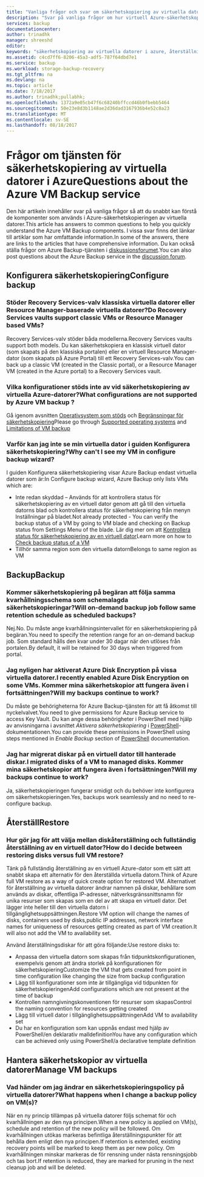 ```yaml
---
title: "Vanliga frågor och svar om säkerhetskopiering av virtuella datorer i Azure | Microsoft Docs"
description: "Svar på vanliga frågor om hur virtuell Azure-säkerhetskopiering fungerar, begränsningar och vad som händer när principen ändras"
services: backup
documentationcenter: 
author: trinadhk
manager: shreeshd
editor: 
keywords: "säkerhetskopiering av virtuella datorer i azure, återställning av virtuell dator i azure, säkerhetskopieringspolicy"
ms.assetid: c4cd7ff6-8206-45a3-adf5-787f64dbd7e1
ms.service: backup
ms.workload: storage-backup-recovery
ms.tgt_pltfrm: na
ms.devlang: na
ms.topic: article
ms.date: 7/18/2017
ms.author: trinadhk;pullabhk;
ms.openlocfilehash: 1372a9e05cb47f6c68240bffccd46b0fbebb5464
ms.sourcegitcommit: 50e23e8d3b1148ae2d36dad3167936b4e52c8a23
ms.translationtype: MT
ms.contentlocale: sv-SE
ms.lasthandoff: 08/18/2017
---
```

# <a name="questions-about-the-azure-vm-backup-service"></a><span data-ttu-id="a24db-104">Frågor om tjänsten för säkerhetskopiering av virtuella datorer i Azure</span><span class="sxs-lookup"><span data-stu-id="a24db-104">Questions about the Azure VM Backup service</span></span>
<span data-ttu-id="a24db-105">Den här artikeln innehåller svar på vanliga frågor så att du snabbt kan förstå de komponenter som används i Azure-säkerhetskopieringen av virtuella datorer.</span><span class="sxs-lookup"><span data-stu-id="a24db-105">This article has answers to common questions to help you quickly understand the Azure VM Backup components.</span></span> <span data-ttu-id="a24db-106">I vissa svar finns det länkar till artiklar som har omfattande information.</span><span class="sxs-lookup"><span data-stu-id="a24db-106">In some of the answers, there are links to the articles that have comprehensive information.</span></span> <span data-ttu-id="a24db-107">Du kan också ställa frågor om Azure Backup-tjänsten i [diskussionsforumet](https://social.msdn.microsoft.com/forums/azure/home?forum=windowsazureonlinebackup).</span><span class="sxs-lookup"><span data-stu-id="a24db-107">You can also post questions about the Azure Backup service in the [discussion forum](https://social.msdn.microsoft.com/forums/azure/home?forum=windowsazureonlinebackup).</span></span>

## <a name="configure-backup"></a><span data-ttu-id="a24db-108">Konfigurera säkerhetskopiering</span><span class="sxs-lookup"><span data-stu-id="a24db-108">Configure backup</span></span>
### <a name="do-recovery-services-vaults-support-classic-vms-or-resource-manager-based-vms-br"></a><span data-ttu-id="a24db-109">Stöder Recovery Services-valv klassiska virtuella datorer eller Resource Manager-baserade virtuella datorer?</span><span class="sxs-lookup"><span data-stu-id="a24db-109">Do Recovery Services vaults support classic VMs or Resource Manager based VMs?</span></span> <br/>
<span data-ttu-id="a24db-110">Recovery Services-valv stöder båda modellerna.</span><span class="sxs-lookup"><span data-stu-id="a24db-110">Recovery Services vaults support both models.</span></span>  <span data-ttu-id="a24db-111">Du kan säkerhetskopiera en klassisk virtuell dator (som skapats på den klassiska portalen) eller en virtuell Resource Manager-dator (som skapats på Azure Portal) till ett Recovery Services-valv.</span><span class="sxs-lookup"><span data-stu-id="a24db-111">You can back up a classic VM (created in the Classic portal), or a Resource Manager VM (created in the Azure portal) to a Recovery Services vault.</span></span>

### <a name="what-configurations-are-not-supported-by-azure-vm-backup-"></a><span data-ttu-id="a24db-112">Vilka konfigurationer stöds inte av vid säkerhetskopiering av virtuella Azure-datorer?</span><span class="sxs-lookup"><span data-stu-id="a24db-112">What configurations are not supported by Azure VM backup ?</span></span>
<span data-ttu-id="a24db-113">Gå igenom avsnitten [Operativsystem som stöds](backup-azure-arm-vms-prepare.md#supported-operating-system-for-backup) och [Begränsningar för säkerhetskopiering](backup-azure-arm-vms-prepare.md#limitations-when-backing-up-and-restoring-a-vm)</span><span class="sxs-lookup"><span data-stu-id="a24db-113">Please go through [Supported operating systems](backup-azure-arm-vms-prepare.md#supported-operating-system-for-backup) and [Limitations of VM backup](backup-azure-arm-vms-prepare.md#limitations-when-backing-up-and-restoring-a-vm)</span></span>

### <a name="why-cant-i-see-my-vm-in-configure-backup-wizard"></a><span data-ttu-id="a24db-114">Varför kan jag inte se min virtuella dator i guiden Konfigurera säkerhetskopiering?</span><span class="sxs-lookup"><span data-stu-id="a24db-114">Why can't I see my VM in configure backup wizard?</span></span>
<span data-ttu-id="a24db-115">I guiden Konfigurera säkerhetskopiering visar Azure Backup endast virtuella datorer som är:</span><span class="sxs-lookup"><span data-stu-id="a24db-115">In Configure backup wizard, Azure Backup only lists VMs which are:</span></span>
* <span data-ttu-id="a24db-116">Inte redan skyddad – Används för att kontrollera status för säkerhetskopiering av en virtuell dator genom att gå till den virtuella datorns blad och kontrollera status för säkerhetskopiering från menyn Inställningar på bladet.</span><span class="sxs-lookup"><span data-stu-id="a24db-116">Not already protected - You can verify the backup status of a VM by going to VM blade and checking on Backup status from Settings Menu of the blade.</span></span> <span data-ttu-id="a24db-117">Lär dig mer om att [Kontrollera status för säkerhetskopiering av en virtuell dator](backup-azure-vms-first-look-arm.md#configure-the-backup-job-from-the-vm-management-blade)</span><span class="sxs-lookup"><span data-stu-id="a24db-117">Learn more on how to [Check backup status of a VM](backup-azure-vms-first-look-arm.md#configure-the-backup-job-from-the-vm-management-blade)</span></span>
* <span data-ttu-id="a24db-118">Tillhör samma region som den virtuella datorn</span><span class="sxs-lookup"><span data-stu-id="a24db-118">Belongs to same region as VM</span></span>

## <a name="backup"></a><span data-ttu-id="a24db-119">Backup</span><span class="sxs-lookup"><span data-stu-id="a24db-119">Backup</span></span>
### <a name="will-on-demand-backup-job-follow-same-retention-schedule-as-scheduled-backups"></a><span data-ttu-id="a24db-120">Kommer säkerhetskopiering på begäran att följa samma kvarhållningsschema som schemalagda säkerhetskopieringar?</span><span class="sxs-lookup"><span data-stu-id="a24db-120">Will on-demand backup job follow same retention schedule as scheduled backups?</span></span>
<span data-ttu-id="a24db-121">Nej.</span><span class="sxs-lookup"><span data-stu-id="a24db-121">No.</span></span> <span data-ttu-id="a24db-122">Du måste ange kvarhållningsintervallet för en säkerhetskopiering på begäran.</span><span class="sxs-lookup"><span data-stu-id="a24db-122">You need to specify the retention range for an on-demand backup job.</span></span> <span data-ttu-id="a24db-123">Som standard hålls den kvar under 30 dagar när den utlöses från portalen.</span><span class="sxs-lookup"><span data-stu-id="a24db-123">By default, it will be retained for 30 days when triggered from portal.</span></span> 

### <a name="i-recently-enabled-azure-disk-encryption-on-some-vms-will-my-backups-continue-to-work"></a><span data-ttu-id="a24db-124">Jag nyligen har aktiverat Azure Disk Encryption på vissa virtuella datorer.</span><span class="sxs-lookup"><span data-stu-id="a24db-124">I recently enabled Azure Disk Encryption on some VMs.</span></span> <span data-ttu-id="a24db-125">Kommer mina säkerhetskopior att fungera även i fortsättningen?</span><span class="sxs-lookup"><span data-stu-id="a24db-125">Will my backups continue to work?</span></span>
<span data-ttu-id="a24db-126">Du måste ge behörigheterna för Azure Backup-tjänsten för att få åtkomst till nyckelvalvet.</span><span class="sxs-lookup"><span data-stu-id="a24db-126">You need to give permissions for Azure Backup service to access Key Vault.</span></span> <span data-ttu-id="a24db-127">Du kan ange dessa behörigheter i PowerShell med hjälp av anvisningarna i avsnittet *Aktivera säkerhetskopiering* i [PowerShell](backup-azure-vms-automation.md)-dokumentationen.</span><span class="sxs-lookup"><span data-stu-id="a24db-127">You can provide these permissions in PowerShell using steps mentioned in *Enable Backup* section of [PowerShell](backup-azure-vms-automation.md) documentation.</span></span>

### <a name="i-migrated-disks-of-a-vm-to-managed-disks-will-my-backups-continue-to-work"></a><span data-ttu-id="a24db-128">Jag har migrerat diskar på en virtuell dator till hanterade diskar.</span><span class="sxs-lookup"><span data-stu-id="a24db-128">I migrated disks of a VM to managed disks.</span></span> <span data-ttu-id="a24db-129">Kommer mina säkerhetskopior att fungera även i fortsättningen?</span><span class="sxs-lookup"><span data-stu-id="a24db-129">Will my backups continue to work?</span></span>
<span data-ttu-id="a24db-130">Ja, säkerhetskopieringen fungerar smidigt och du behöver inte konfigurera om säkerhetskopieringen.</span><span class="sxs-lookup"><span data-stu-id="a24db-130">Yes, backups work seamlessly and no need to re-configure backup.</span></span> 

## <a name="restore"></a><span data-ttu-id="a24db-131">Återställ</span><span class="sxs-lookup"><span data-stu-id="a24db-131">Restore</span></span>
### <a name="how-do-i-decide-between-restoring-disks-versus-full-vm-restore"></a><span data-ttu-id="a24db-132">Hur gör jag för att välja mellan diskåterställning och fullständig återställning av en virtuell dator?</span><span class="sxs-lookup"><span data-stu-id="a24db-132">How do I decide between restoring disks versus full VM restore?</span></span>
<span data-ttu-id="a24db-133">Tänk på fullständig återställning av en virtuell Azure-dator som ett sätt att snabbt skapa ett alternativ för den återställda virtuella datorn.</span><span class="sxs-lookup"><span data-stu-id="a24db-133">Think of Azure full VM restore as a way of quick create option for restored VM.</span></span> <span data-ttu-id="a24db-134">Alternativet för återställning av virtuella datorer ändrar namnen på diskar, behållare som används av diskar, offentliga IP-adresser, nätverksgränssnittsnamn för unika resurser som skapas som en del av att skapa en virtuell dator. Det lägger inte heller till den virtuella datorn i tillgänglighetsuppsättningen.</span><span class="sxs-lookup"><span data-stu-id="a24db-134">Restore VM option will change the names of disks, containers used by disks,public IP addresses, network interface names for uniqueness of resources getting created as part of VM creation.It will also not add the VM to availability set.</span></span> 

<span data-ttu-id="a24db-135">Använd återställningsdiskar för att göra följande:</span><span class="sxs-lookup"><span data-stu-id="a24db-135">Use restore disks to:</span></span>
* <span data-ttu-id="a24db-136">Anpassa den virtuella datorn som skapas från tidpunktskonfigurationen, exempelvis genom att ändra storlek på konfigurationen för säkerhetskopiering</span><span class="sxs-lookup"><span data-stu-id="a24db-136">Customize the VM that gets created from point in time configuration like changing the size from backup configuration</span></span>
* <span data-ttu-id="a24db-137">Lägg till konfigurationer som inte är tillgängliga vid tidpunkten för säkerhetskopieringen</span><span class="sxs-lookup"><span data-stu-id="a24db-137">Add configurations which are not present at the time of backup</span></span> 
* <span data-ttu-id="a24db-138">Kontrollen namngivningskonventionen för resurser som skapas</span><span class="sxs-lookup"><span data-stu-id="a24db-138">Control the naming convention for resources getting created</span></span>
* <span data-ttu-id="a24db-139">Lägg till virtuell dator i tillgänglighetsuppsättningen</span><span class="sxs-lookup"><span data-stu-id="a24db-139">Add VM to availability set</span></span>
* <span data-ttu-id="a24db-140">Du har en konfiguration som kan uppnås endast med hjälp av PowerShell/en deklarativ malldefinition</span><span class="sxs-lookup"><span data-stu-id="a24db-140">You have any configuration which can be achieved only using PowerShell/a declarative template definition</span></span>

## <a name="manage-vm-backups"></a><span data-ttu-id="a24db-141">Hantera säkerhetskopior av virtuella datorer</span><span class="sxs-lookup"><span data-stu-id="a24db-141">Manage VM backups</span></span>
### <a name="what-happens-when-i-change-a-backup-policy-on-vms"></a><span data-ttu-id="a24db-142">Vad händer om jag ändrar en säkerhetskopieringspolicy på virtuella datorer?</span><span class="sxs-lookup"><span data-stu-id="a24db-142">What happens when I change a backup policy on VM(s)?</span></span>
<span data-ttu-id="a24db-143">När en ny princip tillämpas på virtuella datorer följs schemat för och kvarhållningen av den nya principen.</span><span class="sxs-lookup"><span data-stu-id="a24db-143">When a new policy is applied on VM(s), schedule and retention of the new policy will be followed.</span></span> <span data-ttu-id="a24db-144">Om kvarhållningen utökas markeras befintliga återställningspunkter för att behålla dem enligt den nya principen.</span><span class="sxs-lookup"><span data-stu-id="a24db-144">If retention is extended, existing recovery points will be marked to keep them as per new policy.</span></span> <span data-ttu-id="a24db-145">Om kvarhållningen minskar markeras de för rensning under nästa rensningsjobb och tas bort.</span><span class="sxs-lookup"><span data-stu-id="a24db-145">If retention is reduced, they are marked for pruning in the next cleanup job and will be deleted.</span></span> 
